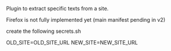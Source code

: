 Plugin to extract specific texts from a site.

Firefox is not fully implemented yet (main manifest pending in v2)

create the following secrets.sh

OLD_SITE=OLD_SITE_URL
NEW_SITE=NEW_SITE_URL